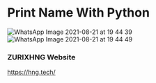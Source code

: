 # Print Name With Python
![WhatsApp Image 2021-08-21 at 19 44 39](https://user-images.githubusercontent.com/81592975/130431096-63b1cfe8-2ab9-4d57-af79-c16d9be022f5.jpeg)
![WhatsApp Image 2021-08-21 at 19 44 49](https://user-images.githubusercontent.com/81592975/130431151-2c54b98a-1728-4027-bb53-bc8e10d3e98a.jpeg)
### ZURIXHNG Website
https://hng.tech/

